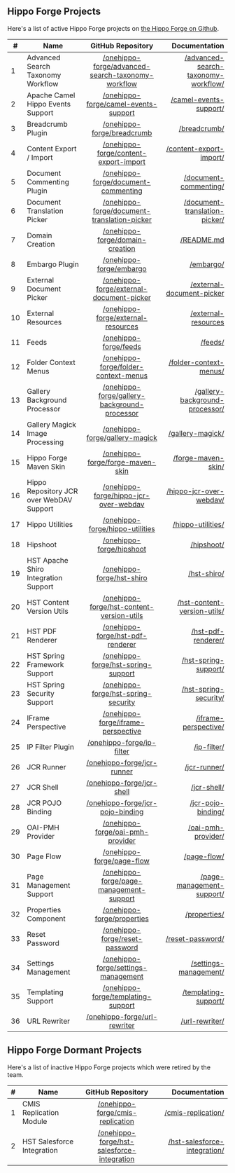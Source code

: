 
## Hippo Forge Projects

Here's a list of active Hippo Forge projects on [the Hippo Forge on Github](https://github.com/onehippo-forge).

| # | Name                   | GitHub Repository      |  Documentation |
|---| ---------------------- |:----------------------:| --------------:|
| 1 | Advanced Search Taxonomy Workflow | [/onehippo-forge/advanced-search-taxonomy-workflow](https://github.com/onehippo-forge/advanced-search-taxonomy-workflow) | [/advanced-search-taxonomy-workflow/](https://onehippo-forge.github.io/advanced-search-taxonomy-workflow/)
| 2 | Apache Camel Hippo Events Support | [/onehippo-forge/camel-events-support](https://github.com/onehippo-forge/camel-events-support) | [/camel-events-support/](https://onehippo-forge.github.io/camel-events-support/)
| 3 | Breadcrumb Plugin | [/onehippo-forge/breadcrumb](https://github.com/onehippo-forge/breadcrumb) | [/breadcrumb/](https://onehippo-forge.github.io/breadcrumb/)
| 4 | Content Export / Import | [/onehippo-forge/content-export-import](https://github.com/onehippo-forge/content-export-import) | [/content-export-import/](https://onehippo-forge.github.io/content-export-import/)
| 5 | Document Commenting Plugin | [/onehippo-forge/document-commenting](https://github.com/onehippo-forge/document-commenting) | [/document-commenting/](https://onehippo-forge.github.io/document-commenting/)
| 6 | Document Translation Picker | [/onehippo-forge/document-translation-picker](https://github.com/onehippo-forge/document-translation-picker) | [/document-translation-picker/](https://onehippo-forge.github.io/document-translation-picker/)
| 7 | Domain Creation | [/onehippo-forge/domain-creation](https://github.com/onehippo-forge/domain-creation) | [/README.md](https://github.com/onehippo-forge/domain-creation/blob/master/README.md)
| 8 | Embargo Plugin | [/onehippo-forge/embargo](https://github.com/onehippo-forge/embargo) | [/embargo/](https://onehippo-forge.github.io/embargo/)
| 9 | External Document Picker | [/onehippo-forge/external-document-picker](https://github.com/onehippo-forge/external-document-picker) | [/external-document-picker](https://onehippo-forge.github.io/external-document-picker/)
| 10 | External Resources  | [/onehippo-forge/external-resources](https://github.com/onehippo-forge/external-resources) | [/external-resources](https://onehippo-forge.github.io/external-resources/)
| 11 | Feeds | [/onehippo-forge/feeds](https://github.com/onehippo-forge/feeds) | [/feeds/](https://onehippo-forge.github.io/feeds/)
| 12 | Folder Context Menus | [/onehippo-forge/folder-context-menus](https://github.com/onehippo-forge/folder-context-menus) | [/folder-context-menus/](https://onehippo-forge.github.io/folder-context-menus/)
| 13 | Gallery Background Processor | [/onehippo-forge/gallery-background-processor](https://github.com/onehippo-forge/gallery-background-processor) | [/gallery-background-processor/](https://onehippo-forge.github.io/gallery-background-processor/)
| 14 | Gallery Magick Image Processing | [/onehippo-forge/gallery-magick](https://github.com/onehippo-forge/gallery-magick) | [/gallery-magick/](https://onehippo-forge.github.io/gallery-magick/)
| 15 | Hippo Forge Maven Skin | [/onehippo-forge/forge-maven-skin](https://github.com/onehippo-forge/forge-maven-skin) | [/forge-maven-skin/](https://onehippo-forge.github.io/forge-maven-skin/)
| 16 | Hippo Repository JCR over WebDAV Support | [/onehippo-forge/hippo-jcr-over-webdav](https://github.com/onehippo-forge/hippo-jcr-over-webdav) | [/hippo-jcr-over-webdav/](https://onehippo-forge.github.io/hippo-jcr-over-webdav/)
| 17 | Hippo Utilities | [/onehippo-forge/hippo-utilities](https://github.com/onehippo-forge/hippo-utilities) | [/hippo-utilities/](https://onehippo-forge.github.io/hippo-utilities/)
| 18 | Hipshoot | [/onehippo-forge/hipshoot](https://github.com/onehippo-forge/hipshoot) | [/hipshoot/](https://onehippo-forge.github.io/hipshoot/)
| 19 | HST Apache Shiro Integration Support | [/onehippo-forge/hst-shiro](https://github.com/onehippo-forge/hst-shiro) | [/hst-shiro/](https://onehippo-forge.github.io/hst-shiro/)
| 20 | HST Content Version Utils | [/onehippo-forge/hst-content-version-utils](https://github.com/onehippo-forge/hst-content-version-utils) | [/hst-content-version-utils/](https://onehippo-forge.github.io/hst-content-version-utils/)
| 21 | HST PDF Renderer | [/onehippo-forge/hst-pdf-renderer](https://github.com/onehippo-forge/hst-pdf-renderer) | [/hst-pdf-renderer/](https://onehippo-forge.github.io/hst-pdf-renderer/)
| 22 | HST Spring Framework Support | [/onehippo-forge/hst-spring-support](https://github.com/onehippo-forge/hst-spring-support) | [/hst-spring-support/](https://onehippo-forge.github.io/hst-spring-support/)
| 23 | HST Spring Security Support | [/onehippo-forge/hst-spring-security](https://github.com/onehippo-forge/hst-spring-security) | [/hst-spring-security/](https://onehippo-forge.github.io/hst-spring-security/)
| 24 | IFrame Perspective | [/onehippo-forge/iframe-perspective](https://github.com/onehippo-forge/iframe-perspective) | [/iframe-perspective/](https://onehippo-forge.github.io/iframe-perspective/)
| 25 | IP Filter Plugin | [/onehippo-forge/ip-filter](https://github.com/onehippo-forge/ip-filter) | [/ip-filter/](https://onehippo-forge.github.io/ip-filter/)
| 26 | JCR Runner | [/onehippo-forge/jcr-runner](https://github.com/onehippo-forge/jcr-runner) | [/jcr-runner/](https://onehippo-forge.github.io/jcr-runner/)
| 27 | JCR Shell | [/onehippo-forge/jcr-shell](https://github.com/onehippo-forge/jcr-shell) | [/jcr-shell/](https://onehippo-forge.github.io/jcr-shell/)
| 28 | JCR POJO Binding | [/onehippo-forge/jcr-pojo-binding](https://github.com/onehippo-forge/jcr-pojo-binding) | [/jcr-pojo-binding/](https://onehippo-forge.github.io/jcr-pojo-binding/)
| 29 | OAI-PMH Provider | [/onehippo-forge/oai-pmh-provider](https://github.com/onehippo-forge/oai-pmh-provider) | [/oai-pmh-provider/](https://onehippo-forge.github.io/oai-pmh-provider/)
| 30 | Page Flow | [/onehippo-forge/page-flow](https://github.com/onehippo-forge/page-flow) | [/page-flow/](https://onehippo-forge.github.io/page-flow/)
| 31 | Page Management Support | [/onehippo-forge/page-management-support](https://github.com/onehippo-forge/page-management-support) | [/page-management-support/](https://onehippo-forge.github.io/page-management-support/)
| 32 | Properties Component | [/onehippo-forge/properties](https://github.com/onehippo-forge/properties) | [/properties/](https://onehippo-forge.github.io/properties/)
| 33 | Reset Password | [/onehippo-forge/reset-password](https://github.com/onehippo-forge/reset-password) | [/reset-password/](https://onehippo-forge.github.io/reset-password/)
| 34 | Settings Management | [/onehippo-forge/settings-management](https://github.com/onehippo-forge/settings-management) | [/settings-management/](https://onehippo-forge.github.io/settings-management/)
| 35 | Templating Support | [/onehippo-forge/templating-support](https://github.com/onehippo-forge/templating-support) | [/templating-support/](https://onehippo-forge.github.io/templating-support/)
| 36 | URL Rewriter | [/onehippo-forge/url-rewriter](https://github.com/onehippo-forge/url-rewriter) | [/url-rewriter/](https://onehippo-forge.github.io/url-rewriter/)

## Hippo Forge Dormant Projects

Here's a list of inactive Hippo Forge projects which were retired by the team.

| # | Name                   | GitHub Repository |  Documentation |
|---| ---------------------- |:----------------------:| -----------:|
| 1 | CMIS Replication Module | [/onehippo-forge/cmis-replication](https://github.com/onehippo-forge/cmis-replication) | [/cmis-replication/](https://onehippo-forge.github.io/cmis-replication/)
| 2 | HST Salesforce Integration | [/onehippo-forge/hst-salesforce-integration](https://github.com/onehippo-forge/hst-salesforce-integration) | [/hst-salesforce-integration/](https://onehippo-forge.github.io/hst-salesforce-integration/)
